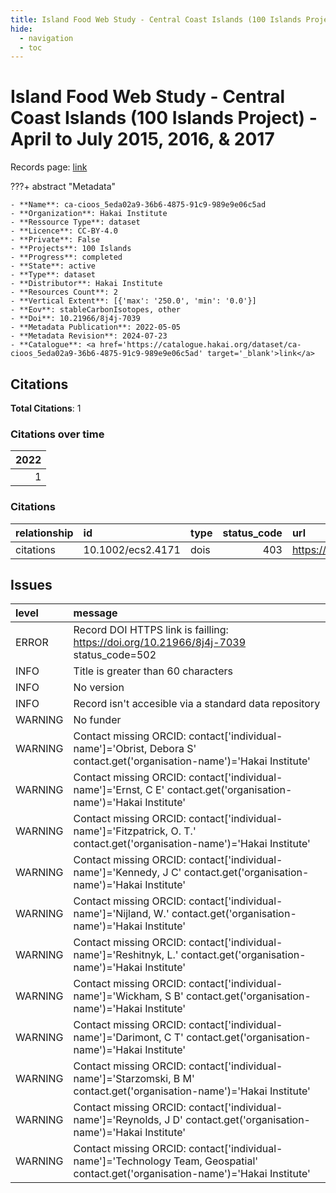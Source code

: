 ```yaml
---
title: Island Food Web Study - Central Coast Islands (100 Islands Project) - April to July 2015, 2016, & 2017
hide:
  - navigation
  - toc
---
```


# Island Food Web Study - Central Coast Islands (100 Islands Project) - April to July 2015, 2016, & 2017

Records page: <a href='https://catalogue.hakai.org/dataset/ca-cioos_5eda02a9-36b6-4875-91c9-989e9e06c5ad' target='_blank'>link</a>

???+ abstract "Metadata"

    - **Name**: ca-cioos_5eda02a9-36b6-4875-91c9-989e9e06c5ad 
    - **Organization**: Hakai Institute 
    - **Ressource Type**: dataset 
    - **Licence**: CC-BY-4.0 
    - **Private**: False 
    - **Projects**: 100 Islands 
    - **Progress**: completed 
    - **State**: active 
    - **Type**: dataset 
    - **Distributor**: Hakai Institute 
    - **Resources Count**: 2 
    - **Vertical Extent**: [{'max': '250.0', 'min': '0.0'}] 
    - **Eov**: stableCarbonIsotopes, other 
    - **Doi**: 10.21966/8j4j-7039 
    - **Metadata Publication**: 2022-05-05 
    - **Metadata Revision**: 2024-07-23 
    - **Catalogue**: <a href='https://catalogue.hakai.org/dataset/ca-cioos_5eda02a9-36b6-4875-91c9-989e9e06c5ad' target='_blank'>link</a> 

<div id='map'></div>


## Citations

**Total Citations**: 1

### Citations over time

|   2022 |
|-------:|
|      1 |

### Citations

| relationship   | id                | type   |   status_code | url                                                               |
|:---------------|:------------------|:-------|--------------:|:------------------------------------------------------------------|
| citations      | 10.1002/ecs2.4171 | dois   |           403 | https://esajournals.onlinelibrary.wiley.com/doi/10.1002/ecs2.4171 |




## Issues
| level   | message                                                                                                                            |
|:--------|:-----------------------------------------------------------------------------------------------------------------------------------|
| ERROR   | Record DOI HTTPS link is failling: https://doi.org/10.21966/8j4j-7039 status_code=502                                              |
| INFO    | Title is greater than 60 characters                                                                                                |
| INFO    | No version                                                                                                                         |
| INFO    | Record isn't accesible via a standard data repository                                                                              |
| WARNING | No funder                                                                                                                          |
| WARNING | Contact missing ORCID: contact['individual-name']='Obrist, Debora S' contact.get('organisation-name')='Hakai Institute'            |
| WARNING | Contact missing ORCID: contact['individual-name']='Ernst, C E' contact.get('organisation-name')='Hakai Institute'                  |
| WARNING | Contact missing ORCID: contact['individual-name']='Fitzpatrick, O. T.' contact.get('organisation-name')='Hakai Institute'          |
| WARNING | Contact missing ORCID: contact['individual-name']='Kennedy, J C' contact.get('organisation-name')='Hakai Institute'                |
| WARNING | Contact missing ORCID: contact['individual-name']='Nijland, W.' contact.get('organisation-name')='Hakai Institute'                 |
| WARNING | Contact missing ORCID: contact['individual-name']='Reshitnyk, L.' contact.get('organisation-name')='Hakai Institute'               |
| WARNING | Contact missing ORCID: contact['individual-name']='Wickham, S B' contact.get('organisation-name')='Hakai Institute'                |
| WARNING | Contact missing ORCID: contact['individual-name']='Darimont, C T' contact.get('organisation-name')='Hakai Institute'               |
| WARNING | Contact missing ORCID: contact['individual-name']='Starzomski, B M' contact.get('organisation-name')='Hakai Institute'             |
| WARNING | Contact missing ORCID: contact['individual-name']='Reynolds, J D' contact.get('organisation-name')='Hakai Institute'               |
| WARNING | Contact missing ORCID: contact['individual-name']='Technology Team, Geospatial' contact.get('organisation-name')='Hakai Institute' |


<script>
   document.addEventListener("DOMContentLoaded", function() {
    var map = L.map('map').setView([51.505, -125.09], 5);
    L.tileLayer('https://tile.openstreetmap.org/{z}/{x}/{y}.png', {
        maxZoom: 19,
        attribution: '&copy; <a href="http://www.openstreetmap.org/copyright">OpenStreetMap</a>'
    }).addTo(map);
    var geojsonFeature = {
        "type": "Feature",
        "properties": {
            "name" : "Island Food Web Study - Central Coast Islands (100 Islands Project) - April to July 2015, 2016, & 2017"
        },
        "geometry": {'type': 'Polygon', 'coordinates': [[[-128.6, 51.39], [-127.6, 51.39], [-127.6, 52.08], [-128.6, 52.08], [-128.6, 51.39]]]}
    }
    L.geoJSON(geojsonFeature).addTo(map);
   })
</script>